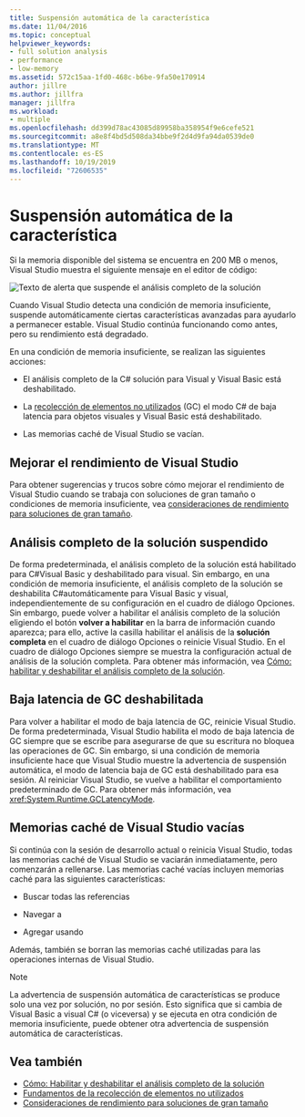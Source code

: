 ```yaml
---
title: Suspensión automática de la característica
ms.date: 11/04/2016
ms.topic: conceptual
helpviewer_keywords:
- full solution analysis
- performance
- low-memory
ms.assetid: 572c15aa-1fd0-468c-b6be-9fa50e170914
author: jillre
ms.author: jillfra
manager: jillfra
ms.workload:
- multiple
ms.openlocfilehash: dd399d78ac43085d89958ba358954f9e6cefe521
ms.sourcegitcommit: a8e8f4bd5d508da34bbe9f2d4d9fa94da0539de0
ms.translationtype: MT
ms.contentlocale: es-ES
ms.lasthandoff: 10/19/2019
ms.locfileid: "72606535"
---
```

# <a name="automatic-feature-suspension"></a>Suspensión automática de la característica

Si la memoria disponible del sistema se encuentra en 200 MB o menos, Visual Studio muestra el siguiente mensaje en el editor de código:

![Texto de alerta que suspende el análisis completo de la solución](../code-quality/media/fsa_alert.png)

Cuando Visual Studio detecta una condición de memoria insuficiente, suspende automáticamente ciertas características avanzadas para ayudarlo a permanecer estable. Visual Studio continúa funcionando como antes, pero su rendimiento está degradado.

En una condición de memoria insuficiente, se realizan las siguientes acciones:

- El análisis completo de la C# solución para Visual y Visual Basic está deshabilitado.

- La [recolección de elementos no utilizados](/dotnet/standard/garbage-collection/index) (GC) el modo C# de baja latencia para objetos visuales y Visual Basic está deshabilitado.

- Las memorias caché de Visual Studio se vacían.

## <a name="improve-visual-studio-performance"></a>Mejorar el rendimiento de Visual Studio

Para obtener sugerencias y trucos sobre cómo mejorar el rendimiento de Visual Studio cuando se trabaja con soluciones de gran tamaño o condiciones de memoria insuficiente, vea [consideraciones de rendimiento para soluciones de gran tamaño](https://github.com/dotnet/roslyn/wiki/Performance-considerations-for-large-solutions).

## <a name="full-solution-analysis-suspended"></a>Análisis completo de la solución suspendido

De forma predeterminada, el análisis completo de la solución está habilitado para C#Visual Basic y deshabilitado para visual. Sin embargo, en una condición de memoria insuficiente, el análisis completo de la solución se deshabilita C#automáticamente para Visual Basic y visual, independientemente de su configuración en el cuadro de diálogo Opciones. Sin embargo, puede volver a habilitar el análisis completo de la solución eligiendo el botón **volver a habilitar** en la barra de información cuando aparezca; para ello, active la casilla habilitar el análisis de la **solución completa** en el cuadro de diálogo Opciones o reinicie Visual Studio. En el cuadro de diálogo Opciones siempre se muestra la configuración actual de análisis de la solución completa. Para obtener más información, vea [Cómo: habilitar y deshabilitar el análisis completo de la solución](../code-quality/how-to-enable-and-disable-full-solution-analysis-for-managed-code.md).

## <a name="gc-low-latency-disabled"></a>Baja latencia de GC deshabilitada

Para volver a habilitar el modo de baja latencia de GC, reinicie Visual Studio. De forma predeterminada, Visual Studio habilita el modo de baja latencia de GC siempre que se escribe para asegurarse de que su escritura no bloquea las operaciones de GC. Sin embargo, si una condición de memoria insuficiente hace que Visual Studio muestre la advertencia de suspensión automática, el modo de latencia baja de GC está deshabilitado para esa sesión. Al reiniciar Visual Studio, se vuelve a habilitar el comportamiento predeterminado de GC. Para obtener más información, vea <xref:System.Runtime.GCLatencyMode>.

## <a name="visual-studio-caches-flushed"></a>Memorias caché de Visual Studio vacías

Si continúa con la sesión de desarrollo actual o reinicia Visual Studio, todas las memorias caché de Visual Studio se vaciarán inmediatamente, pero comenzarán a rellenarse. Las memorias caché vacías incluyen memorias caché para las siguientes características:

- Buscar todas las referencias

- Navegar a

- Agregar usando

Además, también se borran las memorias caché utilizadas para las operaciones internas de Visual Studio.

> [!NOTE]
> La advertencia de suspensión automática de características se produce solo una vez por solución, no por sesión. Esto significa que si cambia de Visual Basic a visual C# (o viceversa) y se ejecuta en otra condición de memoria insuficiente, puede obtener otra advertencia de suspensión automática de características.

## <a name="see-also"></a>Vea también

- [Cómo: Habilitar y deshabilitar el análisis completo de la solución](../code-quality/how-to-enable-and-disable-full-solution-analysis-for-managed-code.md)
- [Fundamentos de la recolección de elementos no utilizados](/dotnet/standard/garbage-collection/fundamentals)
- [Consideraciones de rendimiento para soluciones de gran tamaño](https://github.com/dotnet/roslyn/wiki/Performance-considerations-for-large-solutions)
